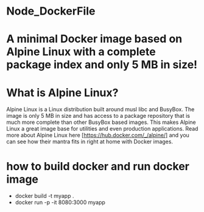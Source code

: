 # Node_DockerFile
# A minimal Docker image based on Alpine Linux with a complete package index and only 5 MB in size!
# What is Alpine Linux?
Alpine Linux is a Linux distribution built around musl libc and BusyBox. The image is only 5 MB in size and has access to a package repository that is much more complete than other BusyBox based images. This makes Alpine Linux a great image base for utilities and even production applications. Read more about Alpine Linux here [https://hub.docker.com/_/alpine/] and you can see how their mantra fits in right at home with Docker images.
# how to build docker and run docker image
* docker build -t myapp . 
* docker run -p -it 8080:3000 myapp
